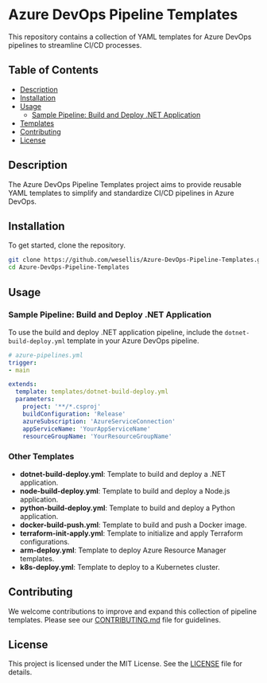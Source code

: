 
# Azure DevOps Pipeline Templates

This repository contains a collection of YAML templates for Azure DevOps pipelines to streamline CI/CD processes.

## Table of Contents

- [Description](#description)
- [Installation](#installation)
- [Usage](#usage)
  - [Sample Pipeline: Build and Deploy .NET Application](#sample-pipeline-build-and-deploy-net-application)
- [Templates](#templates)
- [Contributing](#contributing)
- [License](#license)

## Description

The Azure DevOps Pipeline Templates project aims to provide reusable YAML templates to simplify and standardize CI/CD pipelines in Azure DevOps.

## Installation

To get started, clone the repository.

```bash
git clone https://github.com/wesellis/Azure-DevOps-Pipeline-Templates.git
cd Azure-DevOps-Pipeline-Templates
```

## Usage

### Sample Pipeline: Build and Deploy .NET Application

To use the build and deploy .NET application pipeline, include the `dotnet-build-deploy.yml` template in your Azure DevOps pipeline.

```yaml
# azure-pipelines.yml
trigger:
- main

extends:
  template: templates/dotnet-build-deploy.yml
  parameters:
    project: '**/*.csproj'
    buildConfiguration: 'Release'
    azureSubscription: 'AzureServiceConnection'
    appServiceName: 'YourAppServiceName'
    resourceGroupName: 'YourResourceGroupName'
```

### Other Templates

- **dotnet-build-deploy.yml**: Template to build and deploy a .NET application.
- **node-build-deploy.yml**: Template to build and deploy a Node.js application.
- **python-build-deploy.yml**: Template to build and deploy a Python application.
- **docker-build-push.yml**: Template to build and push a Docker image.
- **terraform-init-apply.yml**: Template to initialize and apply Terraform configurations.
- **arm-deploy.yml**: Template to deploy Azure Resource Manager templates.
- **k8s-deploy.yml**: Template to deploy to a Kubernetes cluster.

## Contributing

We welcome contributions to improve and expand this collection of pipeline templates. Please see our [CONTRIBUTING.md](CONTRIBUTING.md) file for guidelines.

## License

This project is licensed under the MIT License. See the [LICENSE](LICENSE) file for details.
